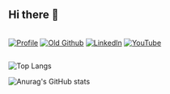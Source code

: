 ## Hi there 👋
\
[![Profile](https://img.shields.io/badge/website-000000?style=for-the-badge&logo=About.me&logoColor=white)](https://matecardoso.github.io/me/) [![Old Github](https://img.shields.io/badge/GitHub-100000?style=for-the-badge&logo=github&logoColor=white)](https://github.com/mate38) [![LinkedIn](https://img.shields.io/badge/LinkedIn-0077B5?style=for-the-badge&logo=linkedin&logoColor=white)](https://www.linkedin.com/in/matecardoso/) [![YouTube](https://img.shields.io/badge/YouTube-FF0000?style=for-the-badge&logo=youtube&logoColor=white)](https://www.youtube.com/@dev.mateuscardoso)

##

![Top Langs](https://github-readme-stats.vercel.app/api/top-langs/?username=matecardoso&hide_progress=true&&theme=dark)

![Anurag's GitHub stats](https://github-readme-stats.vercel.app/api?username=matecardoso&show_icons=true&theme=dark)

<!--
**matecardoso/matecardoso** is a ✨ _special_ ✨ repository because its `README.md` (this file) appears on your GitHub profile.

Here are some ideas to get you started:

- 🔭 I’m currently working on ...
- 🌱 I’m currently learning ...
- 👯 I’m looking to collaborate on ...
- 🤔 I’m looking for help with ...
- 💬 Ask me about ...
- 📫 How to reach me: ...
- 😄 Pronouns: ...
- ⚡ Fun fact: ...
-->
